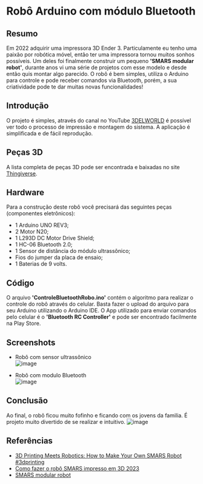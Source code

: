 # Robô Arduino com módulo Bluetooth

## Resumo 
Em 2022 adquirir uma impressora 3D Ender 3. Particulamente eu tenho uma paixão por robótica móvel, então ter uma impressora tornou muitos sonhos possíveis. Um deles foi finalmente construir um pequeno **'SMARS modular robot'**, durante anos vi uma série de projetos com esse modelo e desde então quis montar algo parecido.
O robô é bem simples, utiliza o Arduino para controle e pode receber comandos via Bluetooth, porém, a sua criatividade pode te dar muitas novas funcionalidades!

## Introdução
O projeto é simples, através do canal no YouTube [3DELWORLD](https://www.youtube.com/@3DELWORLD) é possível ver todo o processo de impressão e montagem do sistema. A aplicação é simplificada e de fácil reprodução.

## Peças 3D
A lista completa de peças 3D pode ser encontrada e baixadas no site [Thingiverse](https://www.thingiverse.com/thing:2662828).

## Hardware
Para a construção deste robô você precisará das seguintes peças (componentes eletrônicos):
- 1 Arduino UNO REV3;
- 2 Motor N20;
- 1 L293D DC Motor Drive Shield;
- 1 HC-06 Bluetooth 2.0;
- 1 Sensor de distância do módulo ultrassônico;
- Fios do jumper da placa de ensaio;
- 1 Baterias de 9 volts.

## Código
O arquivo **'ControleBluetoothRobo.ino'** contém o algoritmo para realizar o controle do robô através do celular. Basta fazer o upload do arquivo para seu Arduino utilizando o Arduino IDE. O App utilizado para enviar comandos pelo celular é o **'Bluetooth RC Controller'** e pode ser encontrado facilmente na Play Store.
## Screenshots
- Robô com sensor ultrassônico <br>
![image](https://github.com/IagoMagalhaes23/Rob-Arduino/assets/65053026/2dd6e6e4-6c65-4b28-84ba-1808981784b6)

- Robô com modulo Bluetooth <br>
![image](https://github.com/IagoMagalhaes23/Rob-Arduino/assets/65053026/efd253fb-269a-4359-9a89-68b373054af9)

## Conclusão
Ao final, o robô ficou muito fofinho e ficando com os jovens da familia. É projeto muito divertido de se realizar e intuitivo.
![image](https://github.com/IagoMagalhaes23/Rob-Arduino/assets/65053026/09305bdc-5013-49b5-b576-ad658e7b7b46)

## Referências
- [3D Printing Meets Robotics: How to Make Your Own SMARS Robot #3dprinting](https://www.youtube.com/watch?v=mft36w5Hl1I&list=LL&index=70&t=5s)
- [Como fazer o robô SMARS impresso em 3D 2023](https://3delworld.com/how-to-make-smars-robot-3d-printed-2023/)
- [SMARS modular robot](https://www.thingiverse.com/thing:2662828)
